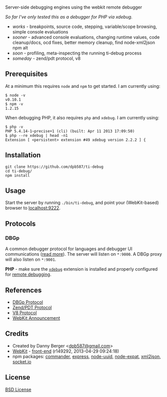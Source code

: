 Server-side debugging engines using the webkit remote debugger

*So far I've only tested this as a debugger for PHP via xdebug.*

 * *works* - breakpoints, source code, stepping, variable/scope browsing, simple console evaluations
 * *sooner* - advanced console evaluations, changing runtime values, code cleanup/docs, ocd fixes, better memory cleanup, find node-xml2json npm alt
 * *soon* - profiling, meta-inspecting the running ti-debug process
 * *someday* - zend/pdt protocol, v8


Prerequisites
-------------

At a minimum this requires `node` and `npm` to get started. I am currently using:

    $ node -v
    v0.10.1
    $ npm -v
    1.2.15

When debugging PHP, it also requires `php` and `xdebug`. I am currently using:

    $ php -v
    PHP 5.4.14-1~precise+1 (cli) (built: Apr 11 2013 17:09:50) 
    $ php --re xdebug | head -n1
    Extension [ <persistent> extension #49 xdebug version 2.2.2 ] {


Installation
------------

    git clone https://github.com/dpb587/ti-debug
    cd ti-debug/
    npm install


Usage
-----

Start the server by running `./bin/ti-debug`, and point your (WebKit-based) browser to
[localhost:9222](http://localhost:9222).


Protocols
---------

### DBGp

A common debugger protocol for languages and debugger UI communications ([read more](http://xdebug.org/docs-dbgp.php)).
The server will listen on `*:9000`. A DBGp proxy will also listen on `*:9001`.

**PHP** - make sure the [`xdebug`](http://pecl.php.net/package/xdebug) extension is installed and properly configured
for [remote debugging](http://xdebug.org/docs/remote).


References
----------

 * [DBGp Protocol](http://xdebug.org/docs-dbgp.php)
 * [Zend/PDT Protocol](http://www.eclipse.org/pdt/documents/PDT%20-%20Debug%20Protocol.pdf)
 * [V8 Protocol](http://code.google.com/p/v8/wiki/DebuggerProtocol)
 * [WebKit Announcement](http://www.webkit.org/blog/1875/announcing-remote-debugging-protocol-v1-0/)


Credits
-------

 * Created by Danny Berger &lt;<dpb587@gmail.com>&gt;
 * [WebKit](http://www.webkit.org/) - [front-end](http://svn.webkit.org/repository/webkit/trunk/Source/WebCore/inspector/front-end/) (r149292, 2013-04-29 09:24:18)
 * npm packages:
    [commander](https://npmjs.org/package/commander),
    [express](https://npmjs.org/package/express),
    [node-uuid](https://npmjs.org/package/node-uuid),
    [node-expat](https://npmjs.org/package/node-expat),
    [xml2json](https://npmjs.org/package/xml2json),
    [socket.io](https://npmjs.org/package/socket.io)


License
-------

[BSD License](https://github.com/dpb587/ti-debug/blob/master/LICENSE)
